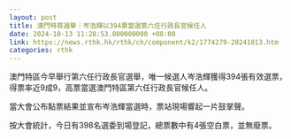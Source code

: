 ```yaml
---
layout: post
title: 澳門特首選舉｜岑浩輝以394票當選第六任行政長官候任人
date: 2024-10-13 11:28:53.000000000 +08:00
link: https://news.rthk.hk/rthk/ch/component/k2/1774279-20241013.htm
categories: rthk
---
```


澳門特區今早舉行第六任行政長官選舉，唯一候選人岑浩輝獲得394張有效選票，得票率近9成9，高票當選澳門特區第六任行政長官候任人。

當大會公布點票結果並宣布岑浩輝當選時，票站現場響起一片鼓掌聲。

按大會統計，今日有398名選委到場登記，總票數中有4張空白票，並無廢票。

